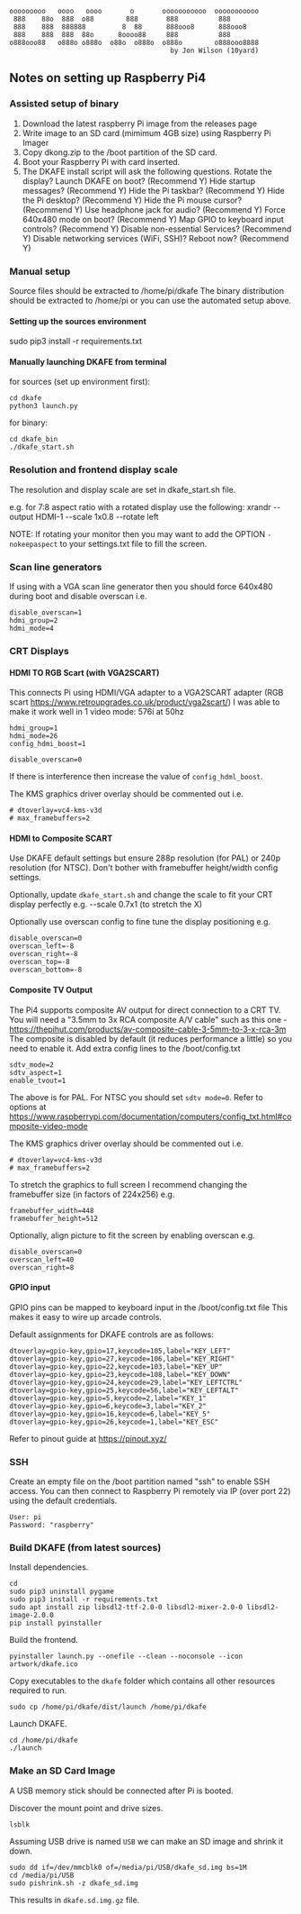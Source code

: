 ```
ooooooooo   oooo   oooo       o       ooooooooooo  ooooooooooo
 888    88o  888  o88        888       888          888
 888    888  888888         8  88      888ooo8      888ooo8
 888    888  888  88o      8oooo88     888          888
o888ooo88   o888o o888o  o88o  o888o  o888o        o888ooo8888
                                        by Jon Wilson (10yard)
```

## Notes on setting up Raspberry Pi4


### Assisted setup of binary

1. Download the latest raspberry Pi image from the releases page 
2. Write image to an SD card (mimimum 4GB size) using Raspberry Pi Imager
2. Copy dkong.zip to the /boot partition of the SD card.
3. Boot your Raspberry Pi with card inserted.
4. The DKAFE install script will ask the following questions. 
	 Rotate the display?
	 Launch DKAFE on boot?                    (Recommend Y)
	 Hide startup messages?                   (Recommend Y)
	 Hide the Pi taskbar?                     (Recommend Y)
	 Hide the Pi desktop?                     (Recommend Y)
	 Hide the Pi mouse cursor?                (Recommend Y)
	 Use headphone jack for audio?            (Recommend Y)
	 Force 640x480 mode on boot?              (Recommend Y)
	 Map GPIO to keyboard input controls?     (Recommend Y)
	 Disable non-essential Services?          (Recommend Y)
	 Disable networking services (WiFi, SSH)?
	 Reboot now?                              (Recommend Y)	 


### Manual setup

Source files should be extracted to /home/pi/dkafe
The binary distribution should be extracted to /home/pi or you can use the automated setup above.


#### Setting up the sources environment

sudo pip3 install -r requirements.txt


#### Manually launching DKAFE from terminal

for sources (set up environment first):

```
cd dkafe
python3 launch.py
```

for binary:

```
cd dkafe_bin
./dkafe_start.sh
```


### Resolution and frontend display scale

The resolution and display scale are set in dkafe_start.sh file.

e.g. for 7:8 aspect ratio with a rotated display use the following:
	xrandr --output HDMI-1 --scale 1x0.8 --rotate left
	
NOTE: If rotating your monitor then you may want to add the OPTION `-nokeepaspect` to your settings.txt file to fill the screen.


### Scan line generators

If using with a VGA scan line generator then you should force 640x480 during boot and disable overscan i.e.

```
disable_overscan=1
hdmi_group=2
hdmi_mode=4
```


### CRT Displays


#### HDMI TO RGB Scart (with VGA2SCART)

This connects Pi using HDMI/VGA adapter to a VGA2SCART adapter (RGB scart https://www.retroupgrades.co.uk/product/vga2scart/)
I was able to make it work well in 1 video mode: 576i at 50hz

```
hdmi_group=1
hdmi_mode=26
config_hdmi_boost=1

disable_overscan=0
```

If there is interference then increase the value of ```config_hdml_boost```.

The KMS graphics driver overlay should be commented out i.e.

```
# dtoverlay=vc4-kms-v3d
# max_framebuffers=2
```


#### HDMI to Composite SCART

Use DKAFE default settings but ensure 288p resolution (for PAL) or 240p resolution (for NTSC).
Don't bother with framebuffer height/width config settings.

Optionally, update ```dkafe_start.sh``` and change the scale to fit your CRT display perfectly e.g. --scale 0.7x1  (to stretch the X) 

Optionally use overscan config to fine tune the display positioning e.g.

```
disable_overscan=0
overscan_left=-8
overscan_right=-8
overscan_top=-8
overscan_bottom=-8
```


#### Composite TV Output

The Pi4 supports composite AV output for direct connection to a CRT TV.
You will need a "3.5mm to 3x RCA composite A/V cable" such as this one - https://thepihut.com/products/av-composite-cable-3-5mm-to-3-x-rca-3m
The composite is disabled by default (it reduces performance a little) so you need to enable it.
Add extra config lines to the /boot/config.txt

```
sdtv_mode=2
sdtv_aspect=1
enable_tvout=1
```

The above is for PAL.  For NTSC you should set ```sdtv mode=0```.  Refer to options at https://www.raspberrypi.com/documentation/computers/config_txt.html#composite-video-mode

The KMS graphics driver overlay should be commented out i.e.

```
# dtoverlay=vc4-kms-v3d
# max_framebuffers=2
```

To stretch the graphics to full screen I recommend changing the framebuffer size (in factors of 224x256) e.g.


```
framebuffer_width=448
framebuffer_height=512
```

Optionally,  align picture to fit the screen by enabling overscan e.g.

```
disable_overscan=0
overscan_left=40
overscan_right=8
```


#### GPIO input

GPIO pins can be mapped to keyboard input in the /boot/config.txt file
This makes it easy to wire up arcade controls.

Default assignments for DKAFE controls are as follows:

```
dtoverlay=gpio-key,gpio=17,keycode=105,label="KEY_LEFT"
dtoverlay=gpio-key,gpio=27,keycode=106,label="KEY_RIGHT"
dtoverlay=gpio-key,gpio=22,keycode=103,label="KEY_UP"
dtoverlay=gpio-key,gpio=23,keycode=108,label="KEY_DOWN"
dtoverlay=gpio-key,gpio=24,keycode=29,label="KEY_LEFTCTRL"
dtoverlay=gpio-key,gpio=25,keycode=56,label="KEY_LEFTALT"
dtoverlay=gpio-key,gpio=5,keycode=2,label="KEY_1"
dtoverlay=gpio-key,gpio=6,keycode=3,label="KEY_2"
dtoverlay=gpio-key,gpio=16,keycode=6,label="KEY_5"
dtoverlay=gpio-key,gpio=26,keycode=1,label="KEY_ESC"
```

Refer to pinout guide at https://pinout.xyz/


### SSH

Create an empty file on the /boot partition named "ssh" to enable SSH access.
You can then connect to Raspberry Pi remotely via IP (over port 22) using the default credentials.

```
User: pi
Password: "raspberry"
```


### Build DKAFE (from latest sources)

Install dependencies.

```
cd
sudo pip3 uninstall pygame
sudo pip3 install -r requirements.txt
sudo apt install zip libsdl2-ttf-2.0-0 libsdl2-mixer-2.0-0 libsdl2-image-2.0.0
pip install pyinstaller
```

Build the frontend.

```
pyinstaller launch.py --onefile --clean --noconsole --icon artwork/dkafe.ico
```
	
Copy executables to the ```dkafe``` folder which contains all other resources required to run.

```
sudo cp /home/pi/dkafe/dist/launch /home/pi/dkafe
```

Launch DKAFE.

```
cd /home/pi/dkafe	
./launch
```


### Make an SD Card Image

A USB memory stick should be connected after Pi is booted.

Discover the mount point and drive sizes.

```
lsblk
```

Assuming USB drive is named ```USB``` we can make an SD image and shrink it down.

```
sudo dd if=/dev/mmcblk0 of=/media/pi/USB/dkafe_sd.img bs=1M
cd /media/pi/USB
sudo pishrink.sh -z dkafe_sd.img
```

This results in ```dkafe.sd.img.gz``` file.